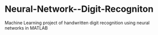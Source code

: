 # Neural-Network--Digit-Recogniton
Machine Learning project of handwritten digit recognition using neural networks in MATLAB
